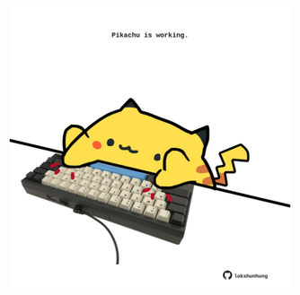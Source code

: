 <!-- built at 08/02/2022, 20:01:01 UTC -->
<p align="center">
  <img width="500" height="500" src="./ReadmeImage.svg">
</p>
